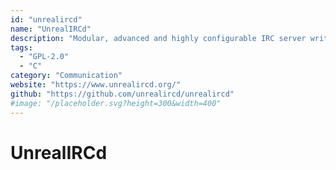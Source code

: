 ```yaml
---
id: "unrealircd"
name: "UnrealIRCd"
description: "Modular, advanced and highly configurable IRC server written in C for Linux, BSD, Windows, and macOS."
tags:
  - "GPL-2.0"
  - "C"
category: "Communication"
website: "https://www.unrealircd.org/"
github: "https://github.com/unrealircd/unrealircd"
#image: "/placeholder.svg?height=300&width=400"
---
```


# UnrealIRCd
